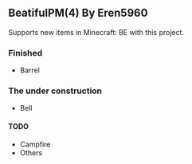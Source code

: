 ## BeatifulPM(4) By Eren5960
Supports new items in Minecraft: BE with this project.

### Finished
- Barrel

### The under construction
- Bell

#### TODO
- Campfire
- Others